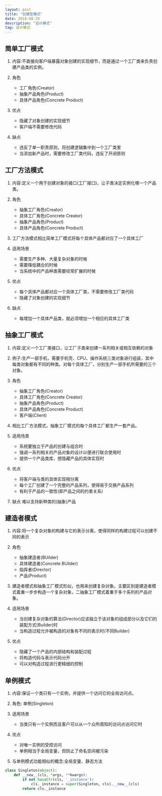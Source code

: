 ```yaml
---
layout: post
title: "创建型模式"
date: 2018-08-20
description: "设计模式"
tag: 设计模式
--- 
```


## 简单工厂模式

1. 内容:不直接向客户端暴露对象创建的实现细节，而是通过一个工厂类来负责创建产品类的实例。

2. 角色
    - 工厂角色(Creator)
    - 抽象产品角色(Product)
    - 具体产品角色(Concrete Product)

3. 优点 
    - 隐藏了对象创建的实现细节
    - 客户端不需要修改代码

4. 缺点
    - 违反了单一职责原则，将创建逻辑集中到一个工厂类里
    - 当添加新产品时，需要修改工厂类代码，违反了开闭原则

## 工厂方法模式

1. 内容:定义一个用于创建对象的接口(工厂接口)，让子类决定实例化哪一个产品类。

2. 角色
    - 抽象工厂角色(Creator)
    - 具体工厂角色(Concrete Creator)
    - 抽象产品角色(Product)
    - 具体产品角色(Concrete Product)

3. 工厂方法模式相比简单工厂模式将每个具体产品都对应了一个具体工厂

4. 适用场景
    - 需要生产多种、大量复杂对象的时候
    - 需要降低耦合的时候
    - 当系统中的产品种类需要经常扩展的时候

5. 优点
    - 每个具体产品都对应一个具体工厂类，不需要修改工厂类代码
    - 隐藏了对象创建的实现细节

6. 缺点
    - 每增加一个具体产品类，就必须增加一个相应的具体工厂类


## 抽象工厂模式

1. 内容:定义一个工厂类接口，让工厂子类来创建一系列相关或相互依赖的对象

2. 例子:生产一部手机，需要手机壳、CPU、操作系统三类对象进行组装，其中每类对象都有不同的种类。对每个具体工厂，分别生产一部手机所需要的三个对象。

3. 角色
    - 抽象工厂角色(Creator)
    - 具体工厂角色(Concrete Creator)
    - 抽象产品角色(Product)
    - 具体产品角色(Concrete Product)
    - 客户端(Client)

4. 相比工厂方法模式，抽象工厂模式的每个具体工厂都生产一套产品。

5. 适用场景
    - 系统要独立于产品的创建与组合时
    - 强调一系列相关的产品对象的设计以便进行联合使用时
    - 提供一个产品类库，想隐藏产品的具体实现时

6. 优点
    - 将客户端与类的具体实现相分离
    - 每个工厂创建了一个完整的产品系列，使得易于交换产品系列
    - 有利于产品的一致性(即产品之间的约束关系)

7. 缺点
    难以支持新种类的(抽象)产品


## 建造者模式

1. 内容:将一个复杂对象的构建与它的表示分离，使得同样的构建过程可以创建不同的表示

2. 角色
    - 抽象建造者(BUilder)
    - 具体建造者(Concrete BUilder)
    - 指挥者(Director)
    - 产品(Product)

3. 建造者模式和抽象工厂模式形似，也用来创建复杂对象。主要区别是建造者模式着重一步步构造一个复杂对象，二抽象工厂模式着重于多个系列的产品对象。

4. 适用场景
    - 当创建复杂对象的算法(Director)应该独立于该对象的组成部分以及它们的装配方式(Builder)时
    - 当构造过程允许被构造的对象有不同的表示时(不同Builder)

5. 优点
    - 隐藏了一个产品的内部结构和装配过程
    - 将构造代码与表示代码分开
    - 可以对构造过程进行更精细的控制


## 单例模式

1. 内容:保证一个类只有一个实例，并提供一个访问它的全局访问点。

2. 角色: 单例(Singleton)

3. 适用场景
    - 当类只有一个实例而且客户可以从一个众所周知的访问点访问它时

4. 优点
    - 对唯一实例的受控访问
    - 单例相当于全局变量，但防止了命名空间被污染

5. 与单例模式功能相似的概念:全局变量、静态方法

```python
class Singleton(object):
    def __new__(cls, *args, **kwargs):
        if not hasattr(cls, '_instance'):
            cls._instance = super(Singleton, cls).__new__(cls)
        return cls._instance


```